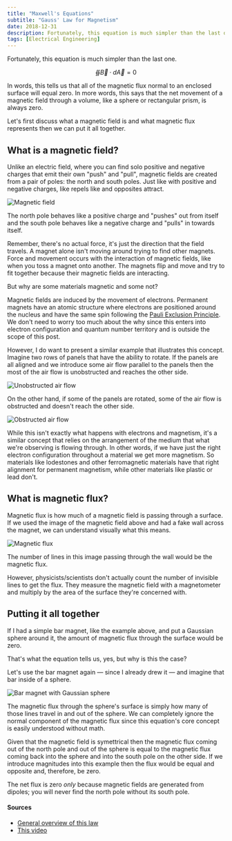 ```yaml
---
title: "Maxwell's Equations"
subtitle: "Gauss' Law for Magnetism"
date: 2018-12-31
description: Fortunately, this equation is much simpler than the last one.
tags: [Electrical Engineering]
---
```


Fortunately, this equation is much simpler than the last one.

$$\oiint \vec{B} \cdotp d\vec{A} = 0$$

In words, this tells us that all of the magnetic flux normal to an enclosed surface will equal zero. In more words, this says that the net movement of a magnetic field through a volume, like a sphere or rectangular prism, is always zero.

Let's first discuss what a magnetic field is and what magnetic flux represents then we can put it all together.

## What is a magnetic field?

Unlike an electric field, where you can find solo positive and negative charges that emit their own "push" and "pull", magnetic fields are created from a pair of poles: the north and south poles. Just like with positive and negative charges, like repels like and opposites attract.

![Magnetic field](https://s3.us-east-2.amazonaws.com/caryssa-perez-images/posts/magnetic-field.png)

The north pole behaves like a positive charge and "pushes" out from itself and the south pole behaves like a negative charge and "pulls" in towards itself.

Remember, there's no actual force, it's just the direction that the field travels. A magnet alone isn't moving around trying to find other magnets. Force and movement occurs with the interaction of magnetic fields, like when you toss a magnet onto another. The magnets flip and move and try to fit together because their magnetic fields are interacting.

But why are some materials magnetic and some not?

Magnetic fields are induced by the movement of electrons. Permanent magnets have an atomic structure where electrons are positioned around the nucleus and have the same spin following the [Pauli Exclusion Principle](https://www.physicsoftheuniverse.com/topics_quantum_spin.html). We don't need to worry too much about the why since this enters into electron configuration and quantum number territory and is outside the scope of this post.

However, I do want to present a similar example that illustrates this concept. Imagine two rows of panels that have the ability to rotate. If the panels are all aligned and we introduce some air flow parallel to the panels then the most of the air flow is unobstructed and reaches the other side.

![Unobstructed air flow](https://s3.us-east-2.amazonaws.com/caryssa-perez-images/posts/good-configuration.png)

On the other hand, if some of the panels are rotated, some of the air flow is obstructed and doesn't reach the other side.

![Obstructed air flow](https://s3.us-east-2.amazonaws.com/caryssa-perez-images/posts/bad-configuration.png)

While this isn't exactly what happens with electrons and magnetism, it's a similar concept that relies on the arrangement of the medium that what we're observing is flowing through.
In other words, if we have just the right electron configuration throughout a material we get more magnetism. So materials like lodestones and other ferromagnetic materials have that right alignment for permanent magnetism, while other materials like plastic or lead don't.

## What is magnetic flux?

Magnetic flux is how much of a magnetic field is passing through a surface. If we used the image of the magnetic field above and had a fake wall across the magnet, we can understand visually what this means.

![Magnetic flux](https://s3.us-east-2.amazonaws.com/caryssa-perez-images/posts/magnetic-flux.png)

The number of lines in this image passing through the wall would be the magnetic flux.

However, physicists/scientists don't actually count the number of invisible lines to get the flux. They measure the magnetic field with a magnetometer and multiply by the area of the surface they're concerned with.

## Putting it all together

If I had a simple bar magnet, like the example above, and put a Gaussian sphere around it, the amount of magnetic flux through the surface would be zero.

That's what the equation tells us, yes, but why is this the case?

Let's use the bar magnet again — since I already drew it — and imagine that bar inside of a sphere.

![Bar magnet with Gaussian sphere](https://s3.us-east-2.amazonaws.com/caryssa-perez-images/posts/gauss-law-magnetism.png)

The magnetic flux through the sphere's surface is simply how many of those lines travel in and out of the sphere. We can completely ignore the normal component of the magnetic flux since this equation's core concept is easily understood without math.

Given that the magnetic field is symettrical then the magnetic flux coming out of the north pole and out of the sphere is equal to the magnetic flux coming back into the sphere and into the south pole on the other side. If we introduce magnitudes into this example then the flux would be equal and opposite and, therefore, be zero.

The net flux is zero _only_ because magnetic fields are generated from dipoles; you will never find the north pole without its south pole.

#### Sources

- [General overview of this law](http://hyperphysics.phy-astr.gsu.edu/hbase/electric/maxeq2.html)
- [This video](https://www.youtube.com/watch?v=qAl_S_aSUKc)
